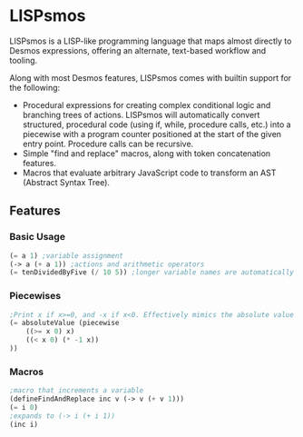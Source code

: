 # LISPsmos
LISPsmos is a LISP-like programming language that maps almost directly to Desmos expressions, offering an alternate, text-based workflow and tooling. 

Along with most Desmos features, LISPsmos comes with builtin support for the following:
- Procedural expressions for creating complex conditional logic and branching trees of actions. LISPsmos will automatically convert structured, procedural code (using if, while, procedure calls, etc.) into a piecewise with a program counter positioned at the start of the given entry point. Procedure calls can be recursive.
- Simple "find and replace" macros, along with token concatenation features.
- Macros that evaluate arbitrary JavaScript code to transform an AST (Abstract Syntax Tree).

## Features
### Basic Usage
```lisp
(= a 1) ;variable assignment
(-> a (+ a 1)) ;actions and arithmetic operators
(= tenDividedByFive (/ 10 5)) ;longer variable names are automatically made subscript
```

### Piecewises
```lisp
;Print x if x>=0, and -x if x<0. Effectively mimics the absolute value function.
(= absoluteValue (piecewise
    ((>= x 0) x)
    ((< x 0) (* -1 x))
))
```

### Macros
```lisp
;macro that increments a variable
(defineFindAndReplace inc v (-> v (+ v 1)))
(= i 0)
;expands to (-> i (+ i 1))
(inc i)
```